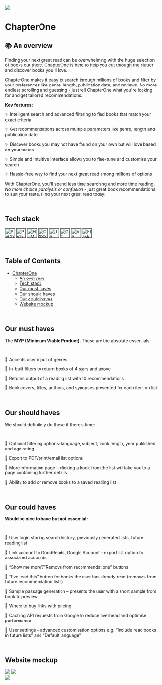 <img src ="https://github.com/milliedavidson/CFGProject/blob/main/images/logo.png">

<br>

# ChapterOne
## 📚 An overview

Finding your next great read can be overwhelming with the huge selection of books out there. ChapterOne is here to help you cut through the clutter and discover books you'll love.

ChapterOne makes it easy to search through millions of books and filter by your preferences like genre, length, publication date, and reviews. No more endless scrolling and guessing - just tell ChapterOne what you're looking for and get tailored recommendations.

**Key features:**

✨ Intelligent search and advanced filtering to find books that match your exact criteria

✨ Get recommendations across multiple parameters like genre, length and publication date

✨ Discover books you may not have found on your own but will love based on your tastes

✨ Simple and intuitive interface allows you to fine-tune and customize your search

✨ Hassle-free way to find your next great read among millions of options

With ChapterOne, you'll spend less time searching and more time reading. *No more choice paralysis or confusion* - just great book recommendations to suit your taste. Find your next great read today!

<br>

## Tech stack

[<img height="32" width="32" alt="PyCharm" src="https://cdn.worldvectorlogo.com/logos/pycharm.svg"/>]()
[<img height="32" width="32" alt="Python Logo" src="https://cdn.worldvectorlogo.com/logos/python-5.svg"/>]()
[<img height="32" width="32" alt="HTML5 Logo" src="https://www.w3.org/html/logo/badge/html5-badge-h-solo.png"/>]()
[<img height="32" width="32" alt="CSS3 Logo" src="https://cdn.worldvectorlogo.com/logos/css-3.svg"/>]()
[<img height="32" width="32" alt="JS Logo" src="https://cdn.worldvectorlogo.com/logos/logo-javascript.svg"/>]()
[<img height="32" width="32" alt="Git" src="https://cdn.worldvectorlogo.com/logos/git-icon.svg"/>]()
[<img height="32" width="32" alt="VS Code Logo" src="https://cdn.worldvectorlogo.com/logos/visual-studio-code-1.svg"/>]()
[<img height="32" width="32" alt="Flask" src="https://cdn.worldvectorlogo.com/logos/flask.svg"/>]()

<br>

## Table of Contents

- [ChapterOne](#chapterone)
  - [An overview](#-an-overview)
  - [Tech stack](#tech-stack)
  - [Our must haves](#our-must-haves)
  - [Our should haves](#our-should-haves)
  - [Our could haves](#our-could-haves)
  - [Website mockup](#website-mockup)

<br>

## Our must haves

The **MVP (Minimum Viable Product).** These are the absolute essentials:

<br>

📗 Accepts user input of genres

📙 In-built filters to return books of 4 stars and above

📘 Returns output of a reading list with 10 recommendations

📕 Book covers, titles, authors, and synopses presented for each item on list

<br>

## Our should haves

We should definitely do these if there's time:

<br>

📗 Optional filtering options: language, subject, book length, year published and age rating

📙 Export to PDF/print/email list options

📘 More information page – clicking a book from the list will take you to a page containing further details

📕 Ability to add or remove books to a saved reading list

<br>

## Our could haves

**Would be nice to have but not essential:**

<br>

📗 User login storing search history, previously generated lists, future reading list

📙 Link account to GoodReads, Google Account – export list option to associated accounts

📘 “Show me more”/”Remove from recommendations” buttons

📕 “I’ve read this” button for books the user has already read (removes from future recommendation lists)

📗 Sample passage generation – presents the user with a short sample from book to preview

📙 Where to buy links with pricing

📘 Caching API requests from Google to reduce overhead and optimise performance

📕 User settings – advanced customisation options e.g. “Include read books in future lists” and “Default language”

<br>

## Website mockup

<img src="https://github.com/milliedavidson/CFGProject/blob/688f377ad4027eedf16026539824e4df3bbff4db/screenshots/website-mockup-1.png">

<img src="https://github.com/milliedavidson/CFGProject/blob/688f377ad4027eedf16026539824e4df3bbff4db/screenshots/website-mockup-2.png">

<br>

<img src="https://media4.giphy.com/media/v1.Y2lkPTc5MGI3NjExOXQ0NDJ6bTJoanc2N2FpZGl1eW5xamdnZ205aTN4ajdwa25ncXN5ZCZlcD12MV9pbnRlcm5hbF9naWZfYnlfaWQmY3Q9Zw/9gA3QdIedBzrzBHlT0/giphy.gif">

<br>

